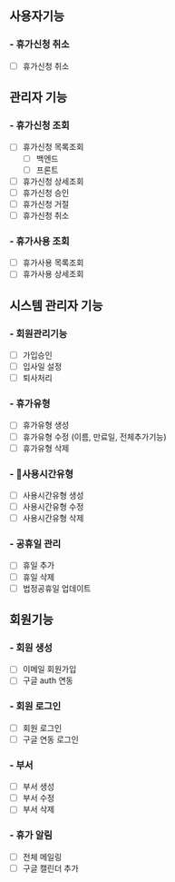 ## 사용자기능

### - 휴가신청 취소
- [ ] 휴가신청 취소

## 관리자 기능

### - 휴가신청 조회
- [ ] 휴가신청 목록조회
	- [ ] 백엔드
	- [ ] 프론트
- [ ] 휴가신청 상세조회
- [ ] 휴가신청 승인
- [ ] 휴가신청 거절
- [ ] 휴가신청 취소

### - 휴가사용 조회
- [ ] 휴가사용 목록조회
- [ ] 휴가사용 상세조회

## 시스템 관리자 기능

### - 회원관리기능
- [ ] 가입승인
- [ ] 입사일 설정
- [ ] 퇴사처리

### - 휴가유형
- [ ] 휴가유형 생성
- [ ] 휴가유형 수정 (이름, 만료일, 전체추가기능)
- [ ] 휴가유형 삭제

### - 사용시간유형
- [ ] 사용시간유형 생성
- [ ] 사용시간유형 수정 
- [ ] 사용시간유형 삭제

### - 공휴일 관리
- [ ] 휴일 추가
- [ ] 휴일 삭제
- [ ] 법정공휴일 업데이트

## 회원기능

### - 회원 생성

- [ ] 이메일 회원가입
- [ ] 구글 auth 연동

### - 회원 로그인
- [ ] 회원 로그인
- [ ] 구글 연동 로그인

### - 부서
- [ ] 부서 생성
- [ ] 부서 수정
- [ ] 부서 삭제

### - 휴가 알림
- [ ] 전체 메일링
- [ ] 구글 캘린더 추가